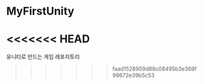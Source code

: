# MyFirstUnity
<<<<<<< HEAD
=======
유니티로 만드는 게임 레포지토리
>>>>>>> faad1528909d88c08495b3e369f99672e39b5c53
